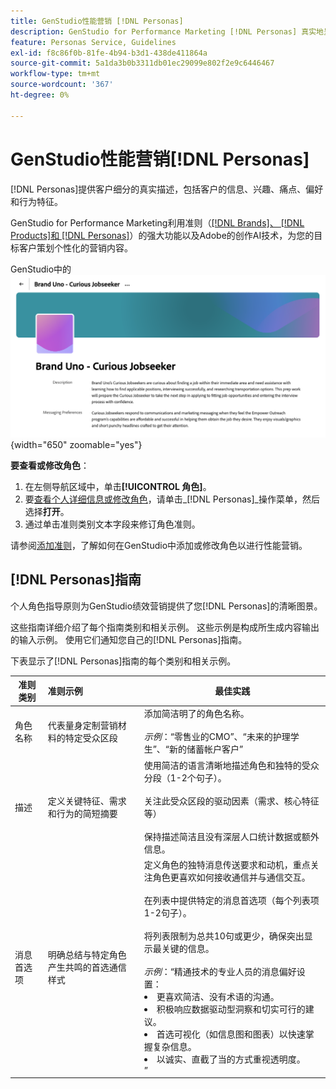```yaml
---
title: GenStudio性能营销 [!DNL Personas]
description: GenStudio for Performance Marketing [!DNL Personas] 真实地呈现了客户区段，并捕捉了他们的兴趣、痛点、偏好和行为特征。
feature: Personas Service, Guidelines
exl-id: f8c86f0b-81fe-4b94-b3d1-438de411864a
source-git-commit: 5a1da3b0b3311db01ec29099e802f2e9c6446467
workflow-type: tm+mt
source-wordcount: '367'
ht-degree: 0%

---
```


# GenStudio性能营销[!DNL Personas]

[!DNL Personas]提供客户细分的真实描述，包括客户的信息、兴趣、痛点、偏好和行为特征。

GenStudio for Performance Marketing利用准则（[[!DNL Brands]、 [!DNL Products]和 [!DNL Personas]](overview.md)）的强大功能以及Adobe的创作AI技术，为您的目标客户策划个性化的营销内容&#x200B;。

GenStudio中的![[!DNL Personas]性能营销准则](/help/assets/personas-guidelines.png){width="650" zoomable="yes"}

**要查看或修改角色**：

1. 在左侧导航区域中，单击&#x200B;**[!UICONTROL 角色]**。
1. 要[查看个人详细信息或修改角色](add-guidelines.md#manage-personas)，请单击&#x200B;_[!DNL Personas]_操作菜单，然后选择&#x200B;**打开**。
1. 通过单击准则类别文本字段来修订角色准则。

请参阅[添加准则](add-guidelines.md)，了解如何在GenStudio中添加或修改角色以进行性能营销。

## [!DNL Personas]指南

个人角色指导原则为GenStudio绩效营销提供了您[!DNL Personas]的清晰图景。

这些指南详细介绍了每个指南类别和相关示例。 这些示例是构成所生成内容输出的输入示例。 使用它们通知您自己的[!DNL Personas]指南。

下表显示了[!DNL Personas]指南的每个类别和相关示例。

| 准则类别 | 准则示例 | 最佳实践 |
| ------------------| :---------- |-------------|
| 角色名称 | 代表量身定制营销材料的特定受众区段 | 添加简洁明了的角色名称。<br><br>_示例_：“零售业的CMO”、“未来的护理学生”、“新的储蓄帐户客户” |
| 描述 | 定义关键特征、需求和行为的简短摘要 | 使用简洁的语言清晰地描述角色和独特的受众分段（1-2个句子）。<br><br>关注此受众区段的驱动因素（需求、核心特征等）<br><br>保持描述简洁且没有深层人口统计数据或额外信息。 |
| 消息首选项 | 明确总结与特定角色产生共鸣的首选通信样式 | 定义角色的独特消息传送要求和动机，重点关注角色更喜欢如何接收通信并与通信交互。<br><br>在列表中提供特定的消息首选项（每个列表项1-2句子）。<br><br>将列表限制为总共10句或更少，确保突出显示最关键的信息。<br><br>_示例_：“精通技术的专业人员的消息偏好设置：<li>更喜欢简洁、没有术语的沟通。</li><li>积极响应数据驱动型洞察和切实可行的建议。</li><li>首选可视化（如信息图和图表）以快速掌握复杂信息。</li><li>以诚实、直截了当的方式重视透明度。</li>” |

